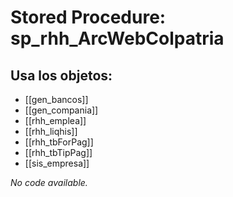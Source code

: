 # Stored Procedure: sp_rhh_ArcWebColpatria

## Usa los objetos:
- [[gen_bancos]]
- [[gen_compania]]
- [[rhh_emplea]]
- [[rhh_liqhis]]
- [[rhh_tbForPag]]
- [[rhh_tbTipPag]]
- [[sis_empresa]]

*No code available.*
